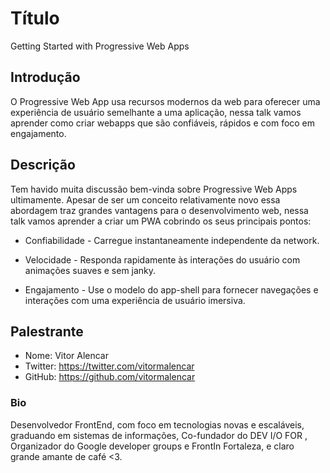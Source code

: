 
# Título
Getting Started with Progressive Web Apps

## Introdução

O Progressive Web App usa recursos modernos da web para oferecer uma experiência de usuário semelhante a uma aplicação, nessa talk vamos aprender como criar webapps que são confiáveis, rápidos e com foco em engajamento.

## Descrição

Tem havido muita discussão bem-vinda sobre Progressive Web Apps ultimamente. Apesar de ser um conceito relativamente novo essa abordagem traz grandes vantagens para o desenvolvimento web, nessa talk vamos aprender a criar um PWA cobrindo os seus principais pontos:

- Confiabilidade - Carregue instantaneamente independente da network.

- Velocidade - Responda rapidamente às interações do usuário com animações suaves e sem janky.

- Engajamento - Use o modelo do app-shell para fornecer navegações e interações com uma experiência de usuário imersiva.

## Palestrante
- Nome: Vitor Alencar
- Twitter: https://twitter.com/vitormalencar
- GitHub: https://github.com/vitormalencar

### Bio
Desenvolvedor FrontEnd, com foco em tecnologias novas e escaláveis, graduando em sistemas de informações, Co-fundador do DEV I/O FOR , Organizador do Google developer groups e FrontIn Fortaleza, e claro grande amante de café <3.
